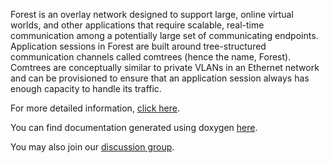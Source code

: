 Forest is an overlay network designed to support large, online virtual worlds, and other applications that require scalable, real-time communication among a potentially large set of communicating endpoints. Application sessions in Forest are built around tree-structured communication channels called comtrees (hence the name, Forest). Comtrees are conceptually similar to private VLANs in an Ethernet network and can be provisioned to ensure that an application session always has enough capacity to handle its traffic.

For more detailed information, [click here](https://sites.google.com/site/forestoverlaynet/).

You can find documentation generated using doxygen
[here](http://www.arl.wustl.edu/~jst/doc/forest/).

You may also join our [discussion group](http://groups.google.com/group/forest-net-group?hl=en).
